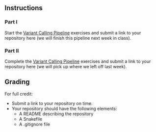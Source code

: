 ## Instructions

### Part I

Start the [Variant Calling Pipeline](https://bifx552-23.github.io/CourseInfo/labs/08variant-calling-pipeline/) exercises and submit a link to your repository here (we will finish this pipeline next week in class).

### Part II

Complete the [Variant Calling Pipeline](https://bifx552-23.github.io/CourseInfo/labs/08variant-calling-pipeline/) exercises and submit a link to your repository here (we will pick up where we left off last week).


## Grading

For full credit:

* Submit a link to your repository on time.
* Your repository should have the following elements:
  * A README describing the repository
  * A Snakefile
  * A .gitignore file
